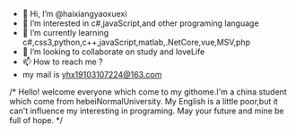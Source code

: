 - 👋 Hi, I’m @haixiangyaoxuexi
- 👀 I’m interested in c#,javaScript,and other programing language
- 🌱 I’m currently learning c#,css3,python,c++,javaScript,matlab,.NetCore,vue,MSV,php
- 💞️ I’m looking to collaborate on study and loveLife
- 📫 How to reach me ?
- my mail is yhx19103107224@163.com

/*
Hello!
welcome everyone which come to my githome.I'm a china student which come from hebeiNormalUniversity.
My English is a little poor,but it can't influence my interesting in programing.
May your future and mine be full of hope.
*/
<!---
haixiangyaoxuexi/haixiangyaoxuexi is a ✨ special ✨ repository because its `README.md` (this file) appears on your GitHub profile.
You can click the Preview link to take a look at your changes.
--->

